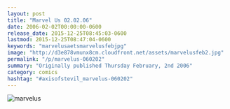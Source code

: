 ```yaml
---
layout: post
title: "Marvel Us 02.02.06"
date: 2006-02-02T00:00:00-0600
release_date: 2015-12-25T08:45:03-0600
lastmod: 2015-12-25T08:47:04-0600
keywords: "marvelusaetsmarvelusfebjpg"
image: "http://d3e878vmunx8cm.cloudfront.net/assets/marvelusfeb2.jpg"
permalink: "/p/marvelus-060202"
summary: "Originally published Thursday February, 2nd 2006"
category: comics
hashtag: "#axisofstevil_marvelus-060202"
---
```


![marvelus](http://d3e878vmunx8cm.cloudfront.net/assets/marvelusfeb2.jpg)
